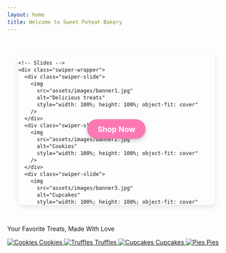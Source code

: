 ```yaml
---
layout: home
title: Welcome to Sweet Poteat Bakery
---
```



<!-- fc78b5 -->

<!-- Carousel with Shop Now Button -->

<link
  rel="stylesheet"
  href="https://cdn.jsdelivr.net/npm/swiper@11/swiper-bundle.min.css"
/>

<div style="padding: 2rem 0;">
  <div
    class="swiper-container"
    style="
      max-width: 900px;
      width: 90%;
      height: 350px;
      margin: 0 auto;
      position: relative;
      border-radius: 12px;
      overflow: hidden;
      box-shadow: 0 4px 12px rgba(0, 0, 0, 0.1);
    "
  >
    <!-- Centered Shop Now Button -->
    <a
      href="/shop"
      style="
        position: absolute;
        top: 50%;
        left: 50%;
        transform: translate(-50%, -50%);
        z-index: 10;
        background-color: #fc78b5;
        color: white;
        padding: 12px 24px;
        border-radius: 999px;
        font-weight: bold;
        font-size: 1.1rem;
        text-decoration: none;
        box-shadow: 0 4px 10px rgba(0, 0, 0, 0.2);
        transition: background-color 0.3s ease;
      "
      onmouseover="this.style.backgroundColor='#ffc4ea'"
      onmouseout="this.style.backgroundColor='#fc78b5'"
    >
      Shop Now
    </a>

    <!-- Slides -->
    <div class="swiper-wrapper">
      <div class="swiper-slide">
        <img
          src="assets/images/banner1.jpg"
          alt="Delicious treats"
          style="width: 100%; height: 100%; object-fit: cover"
        />
      </div>
      <div class="swiper-slide">
        <img
          src="assets/images/banner2.jpg"
          alt="Cookies"
          style="width: 100%; height: 100%; object-fit: cover"
        />
      </div>
      <div class="swiper-slide">
        <img
          src="assets/images/banner3.jpg"
          alt="Cupcakes"
          style="width: 100%; height: 100%; object-fit: cover"
        />
      </div>
    </div>

    <!-- Pagination -->
    <div class="swiper-pagination"></div>
  </div>
</div>

<!-- Swiper JS -->
<script src="https://cdn.jsdelivr.net/npm/swiper@11/swiper-bundle.min.js"></script>

<!-- Swiper Initialization -->
<script>
  var swiper = new Swiper(".swiper-container", {
    loop: true,
    slidesPerView: 1,
    autoplay: {
      delay: 4000,
      disableOnInteraction: false,
    },
    pagination: {
      el: ".swiper-pagination",
      clickable: true,
    },
  });
</script>


<!-- Ribbon with slogan -->

<div class="slogan-ribbon">
  <p>Your Favorite Treats, Made With Love</p>
</div>


<!-- Grid of item categories -->

<div class="category-grid">
  <a href="/cookies/" class="category-card">
    <img src="{{ site.baseurl }}/assets/images/cookies.png" alt="Cookies" />
    <span>Cookies</span>
  </a>
  <a href="/truffles/" class="category-card">
    <img src="{{ site.baseurl }}/assets/images/truffles.png" alt="Truffles" />
    <span>Truffles</span>
  </a>
  <a href="/cupcakes/" class="category-card">
    <img src="{{ site.baseurl }}/assets/images/cupcakes.png" alt="Cupcakes" />
    <span>Cupcakes</span>
  </a>
  <a href="/pies/" class="category-card">
    <img src="{{ site.baseurl }}/assets/images/pies.png" alt="Pies" />
    <span>Pies</span>
  </a>
</div>



<!-- Featured products grid -->
<!-- <section class="featured-products" style="display: grid; grid-template-columns: repeat(auto-fit, minmax(200px, 1fr)); gap: 20px; margin-top: 40px;">
  <div class="product">
    <img src="/images/product1.jpg" alt="Chocolate Cake" style="width:100%; border-radius: 8px;">
    <h3>Chocolate Cake</h3>
    <p>Rich and moist chocolate layers.</p>
  </div>
  <div class="product">
    <img src="/images/product2.jpg" alt="Lemon Tart" style="width:100%; border-radius: 8px;">
    <h3>Lemon Tart</h3>
    <p>Tart, tangy and refreshing.</p>
  </div>
  <div class="product">
    <img src="/images/product3.jpg" alt="Cupcakes" style="width:100%; border-radius: 8px;">
    <h3>Assorted Cupcakes</h3>
    <p>Variety of flavors, perfect for any occasion.</p>
  </div>
</section> -->
